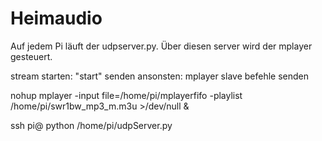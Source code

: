 # Heimaudio
Auf jedem Pi läuft der udpserver.py. Über diesen server wird der mplayer gesteuert.

stream starten: "start" senden
ansonsten: mplayer slave befehle senden


nohup mplayer -input file=/home/pi/mplayerfifo -playlist /home/pi/swr1bw_mp3_m.m3u  >/dev/null &

ssh pi@<IP> python /home/pi/udpServer.py
